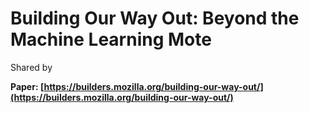 # Building Our Way Out: Beyond the Machine Learning Mote
Shared by


**Paper: [https://builders.mozilla.org/building-our-way-out/](https://builders.mozilla.org/building-our-way-out/)**
